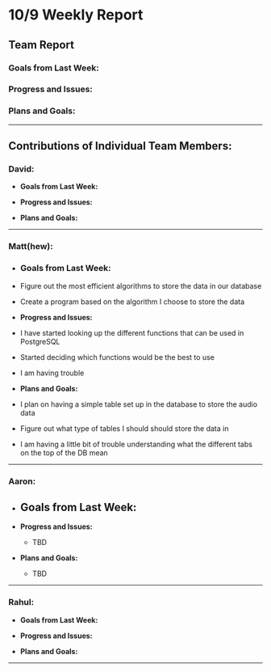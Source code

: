 # 10/9 Weekly Report

## Team Report

### Goals from Last Week:



### Progress and Issues:


### Plans and Goals:

  

---

## Contributions of Individual Team Members:

### David:
  - **Goals from Last Week:**
    
  
  - **Progress and Issues:**
    
  
  - **Plans and Goals:**
    

---

### Matt(hew):
  - ### Goals from Last Week:
  - Figure out the most efficient algorithms to store the data in our database
  - Create a program based on the algorithm I choose to store the data

    
  - **Progress and Issues:**
  - I have started looking up the different functions that can be used in PostgreSQL
  - Started deciding which functions would be the best to use
  - I am having trouble 
    
  
  - **Plans and Goals:**
  - I plan on having a simple table set up in the database to store the audio data
  - Figure out what type of tables I should should store the data in
  - I am having a little bit of trouble understanding what the different tabs on the top of the DB mean
    
---

### Aaron:
  - **Goals from Last Week:** 
    - 
  
  - **Progress and Issues:** 
    - TBD
  
  - **Plans and Goals:**
    - TBD

---

### Rahul:
  - **Goals from Last Week:** 
    
  
  - **Progress and Issues:** 
    

  - **Plans and Goals:**
    

---
